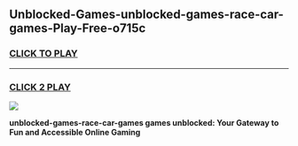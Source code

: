 
## Unblocked-Games-unblocked-games-race-car-games-Play-Free-o715c
<h3>
<a href="https://premium76.site?title=unblocked-games-race-car-games&ref=17A">CLICK TO PLAY</a></h3>
<hr>

<h3>
<a href="https://premium76.site?title=unblocked-games-race-car-games&ref=17A">CLICK 2 PLAY</a>
  
</h3>

<a href="https://premium76.site?title=unblocked-games-race-car-games&ref=17A"><img src="https://clearcache.store/games.png"></a>


**unblocked-games-race-car-games games unblocked: Your Gateway to Fun and Accessible Online Gaming**
